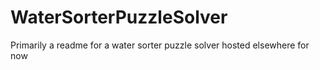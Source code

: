 # WaterSorterPuzzleSolver
Primarily a readme for a water sorter puzzle solver hosted elsewhere for now
